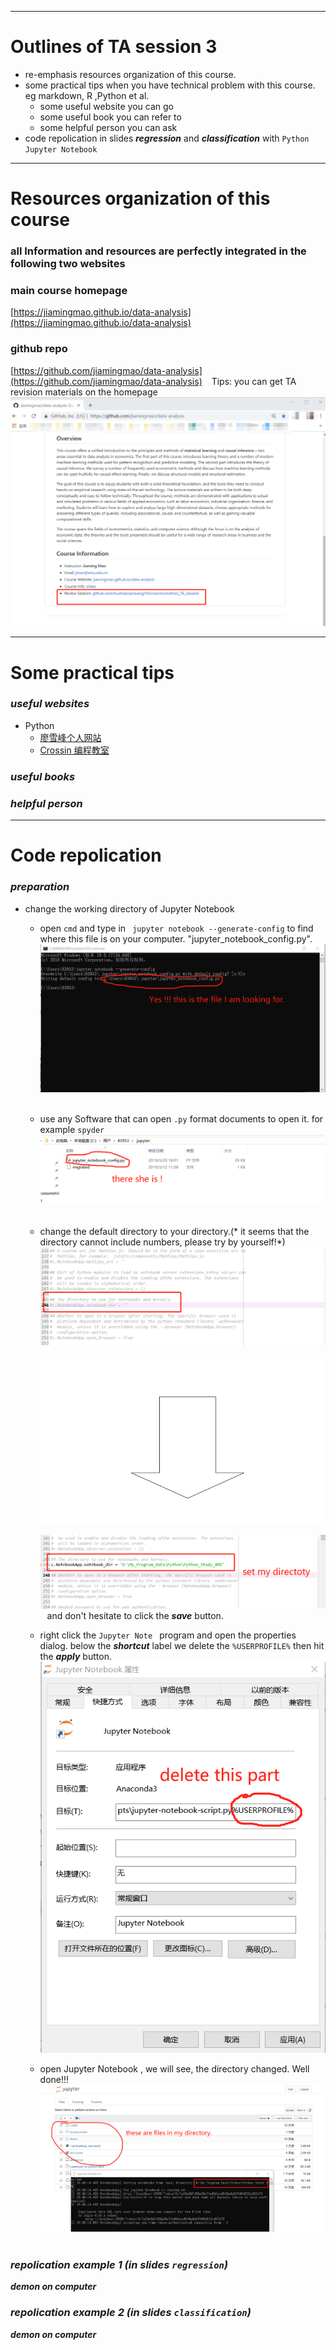 ***
# Outlines of TA session 3 #
- re-emphasis resources organization of this course.
- some practical tips when you have technical problem with this course. eg markdown, R ,Python et al.
   - some useful website you can go
   - some useful book you can refer to
   - some helpful person you can ask
- code repolication in slides ***regression*** and ***classification***  with `Python Jupyter Notebook`
***

# Resources organization of this course
### all Information and resources are perfectly integrated in the following two websites
### main course homepage
[https://jiamingmao.github.io/data-analysis](https://jiamingmao.github.io/data-analysis)
### github repo
[https://github.com/jiamingmao/data-analysis](https://github.com/jiamingmao/data-analysis)
&ensp;
Tips: you can get TA revision materials on the homepage
&ensp;
    ![review](Figures/review.png)
***
# Some practical tips
### _useful websites_
- Python
  - [廖雪峰个人网站](https://www.liaoxuefeng.com/)
  - [Crossin 编程教室](https://crossincode.com/home/)
### _useful books_
### _helpful person_

***
# Code repolication
### _preparation_
- change the working directory of Jupyter Notebook
  - open `cmd` and type in ` jupyter notebook --generate-config` to find where this file is on your computer.  "jupyter_notebook_config.py".
&ensp;
    ![directory](Figures/directory.png)
&ensp;
  - use any Software that can open `.py` format documents to open it. for example `spyder`
&ensp;
    ![root](Figures/root.png)
&ensp;
  - change the default directory to your directory.(* it seems that the directory cannot include numbers, please try by yourself!*)
&ensp;
    ![change_before](Figures/change1.png)
&ensp;
    ![arrow](Figures/arrow.png)

    ![change_after](Figures/change2.png)
&ensp;
    and don't hesitate to click the ***save*** button.
  - right click the `Jupyter Note ` program  and open the  properties dialog. below the ***shortcut*** label we delete the `%USERPROFILE%`  then hit the ***apply*** button.
&ensp;
     ![property](Figures/property.png)

  - open Jupyter Notebook , we will see, the directory changed. Well done!!!
&ensp;
     ![interface](Figures/reopen.png)
&ensp;

### _repolication example 1 (in slides `regression`)_
 ***demon on computer***

### _repolication example 2 (in slides `classification`)_
 ***demon on computer***
